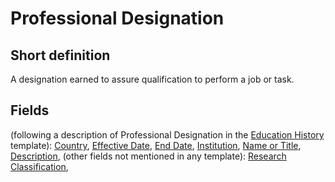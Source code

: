 # Professional Designation
## Short definition
A designation earned to assure qualification to perform a job or task.
## Fields
(following a description of Professional Designation in the [Education History](../Templates/Education%20History.md) template):
[Country](../Object-Fields/Professional%20Designation/Country.md),
[Effective Date](../Object-Fields/Professional%20Designation/Effective%20Date.md),
[End Date](../Object-Fields/Professional%20Designation/End%20Date.md),
[Institution](../Object-Fields/Professional%20Designation/Institution.md),
[Name or Title](../Object-Fields/Professional%20Designation/Name%20or%20Title.md),
[Description](../Object-Fields/Professional%20Designation/Description.md),
(other fields not mentioned in any template):
[Research Classification](../Object-Fields/Professional%20Designation/Research%20Classification.md),
